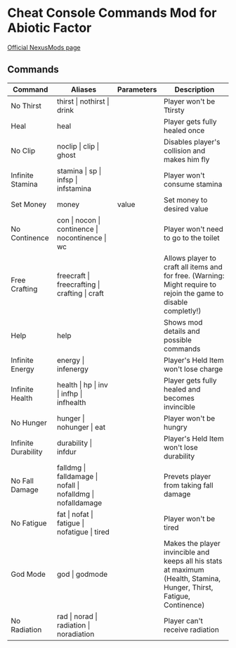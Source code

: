 # Cheat Console Commands Mod for Abiotic Factor

[Official NexusMods page]()


## Commands
Command | Aliases | Parameters | Description
------- | ------- | ---------- | -----------
No Thirst | thirst \| nothirst \| drink |  | Player won't be Ttirsty
Heal | heal |  | Player gets fully healed once
No Clip | noclip \| clip \| ghost |  | Disables player's collision and makes him fly
Infinite Stamina | stamina \| sp \| infsp \| infstamina |  | Player won't consume stamina
Set Money | money | value | Set money to desired value
No Continence | con \| nocon \| continence \| nocontinence \| wc |  | Player won't need to go to the toilet
Free Crafting | freecraft \| freecrafting \| crafting \| craft |  | Allows player to craft all items and for free. (Warning: Might require to rejoin the game to disable completly!)
Help | help |  | Shows mod details and possible commands
Infinite Energy | energy \| infenergy |  | Player's Held Item won't lose charge
Infinite Health | health \| hp \| inv \| infhp \| infhealth |  | Player gets fully healed and becomes invincible
No Hunger | hunger \| nohunger \| eat |  | Player won't be hungry
Infinite Durability | durability \| infdur |  | Player's Held Item won't lose durability
No Fall Damage | falldmg \| falldamage \| nofall \| nofalldmg \| nofalldamage |  | Prevets player from taking fall damage
No Fatigue | fat \| nofat \| fatigue \| nofatigue \| tired |  | Player won't be tired
God Mode | god \| godmode |  | Makes the player invincible and keeps all his stats at maximum (Health, Stamina, Hunger, Thirst, Fatigue, Continence)
No Radiation | rad \| norad \| radiation \| noradiation |  | Player can't receive radiation